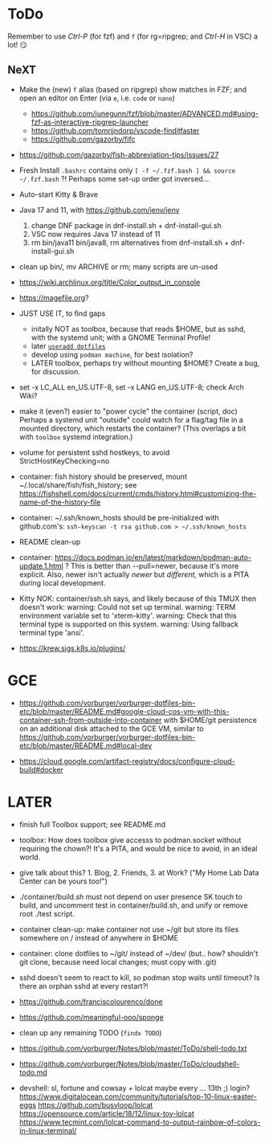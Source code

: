 # ToDo

Remember to use _Ctrl-P_ (for fzf) and `f` (for rg=ripgrep; and _Ctrl-H_ in VSC) a lot! 😏

## NeXT

- Make the (new) `f` alias (based on ripgrep) show matches in FZF; and open an editor on Enter (via `e`, i.e. `code` or `nano`)
  - https://github.com/junegunn/fzf/blob/master/ADVANCED.md#using-fzf-as-interactive-ripgrep-launcher
  - https://github.com/tomrijndorp/vscode-finditfaster
  - https://github.com/gazorby/fifc

- https://github.com/gazorby/fish-abbreviation-tips/issues/27

- Fresh Install `.bashrc` contains only `[ -f ~/.fzf.bash ] && source ~/.fzf.bash` ?! Perhaps some set-up order got inversed...

- Auto-start Kitty & Brave

- Java 17 and 11, with https://github.com/jenv/jenv
  1. change DNF package in dnf-install.sh + dnf-install-gui.sh
  1. VSC now requires Java 17 instead of 11
  1. rm bin/java11 bin/java8, rm alternatives from dnf-install.sh + dnf-install-gui.sh

- clean up bin/, mv ARCHIVE or rm; many scripts are un-used

- https://wiki.archlinux.org/title/Color_output_in_console

- https://magefile.org?

- JUST USE IT, to find gaps
  - initally NOT as toolbox, because that reads $HOME, but as sshd, with the systemd unit; with a GNOME Terminal Profile!
  - later [`useradd dotfiles`](https://github.com/vorburger/vorburger-dotfiles-bin-etc#fedora-based-container-with-ssh)
  - develop using `podman machine`, for best isolation?
  - LATER toolbox, perhaps try without mounting $HOME? Create a bug, for discussion.

- set -x LC_ALL en_US.UTF-8, set -x LANG en_US.UTF-8; check Arch Wiki?

- make it (even?) easier to "power cycle" the container (script, doc)
  Perhaps a systemd unit "outside" could watch for a flag/tag file in a mounted directory,
  which restarts the container? (This overlaps a bit with `toolbox` systemd integration.)

- volume for persistent sshd hostkeys, to avoid StrictHostKeyChecking=no

- container: fish history should be preserved, mount ~/.local/share/fish/fish_history; see
  https://fishshell.com/docs/current/cmds/history.html#customizing-the-name-of-the-history-file

- container: ~/.ssh/known_hosts should be pre-initialized with github.com's:
  `ssh-keyscan -t rsa github.com > ~/.ssh/known_hosts`

- README clean-up

- container: https://docs.podman.io/en/latest/markdown/podman-auto-update.1.html ?
  This is better than --pull=newer, because it's more explicit. Also, newer isn't actually _newer_ but _different,_ which is a PITA during local development.

- Kitty NOK: container/ssh.sh says, and likely because of this TMUX then doesn't work:
    warning: Could not set up terminal.
    warning: TERM environment variable set to 'xterm-kitty'.
    warning: Check that this terminal type is supported on this system.
    warning: Using fallback terminal type 'ansi'.

- https://krew.sigs.k8s.io/plugins/

# GCE

- https://github.com/vorburger/vorburger-dotfiles-bin-etc/blob/master/README.md#google-cloud-cos-vm-with-this-container-ssh-from-outside-into-container
  with $HOME/git persistence on an additional disk attached to the GCE VM,
  similar to https://github.com/vorburger/vorburger-dotfiles-bin-etc/blob/master/README.md#local-dev

- https://cloud.google.com/artifact-registry/docs/configure-cloud-build#docker

# LATER

- finish full Toolbox support; see README.md
- toolbox: How does toolbox give accesss to podman.socket without requiring the chown?! It's a PITA, and would be nice to avoid, in an ideal world.

- give talk about this? 1. Blog,  2. Friends,  3. at Work? ("My Home Lab Data Center can be yours too!")
- ./container/build.sh must not depend on user presence SK touch to build,
  and uncomment test in container/build.sh, and unify or remove root ./test script.

- container clean-up: make container not use ~/git but store its files somewhere on / instead of anywhere in $HOME
- container: clone dotfiles to ~/git/ instead of ~/dev/ (but.. how? shouldn't git clone, because need local changes; must copy with .git)

- sshd doesn't seem to react to kill, so podman stop waits until timeout?
  Is there an orphan sshd at every restart?!

- https://github.com/franciscolourenco/done

- https://github.com/meaningful-ooo/sponge

- clean up any remaining TODO (`findx TODO`)

- https://github.com/vorburger/Notes/blob/master/ToDo/shell-todo.txt

- https://github.com/vorburger/Notes/blob/master/ToDo/cloudshell-todo.md

- devshell: sl, fortune and cowsay + lolcat
  maybe every ... 13th ;) login?
  https://www.digitalocean.com/community/tutorials/top-10-linux-easter-eggs
  https://github.com/busyloop/lolcat
  https://opensource.com/article/18/12/linux-toy-lolcat
  https://www.tecmint.com/lolcat-command-to-output-rainbow-of-colors-in-linux-terminal/
